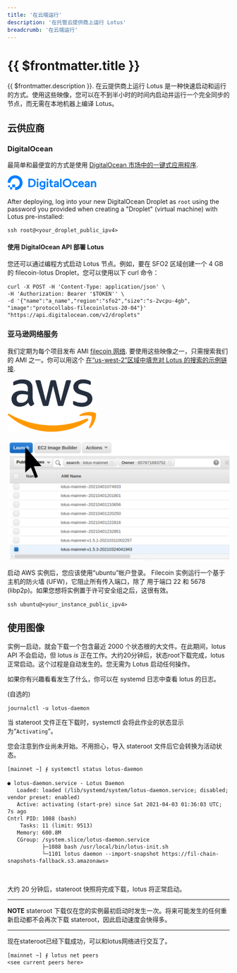 ```yaml
---
title: '在云端运行'
description: '在托管云提供商上运行 Lotus'
breadcrumb: '在云端运行'
---
```


# {{ $frontmatter.title }}

{{ $frontmatter.description }}. 在云提供商上运行 Lotus 是一种快速启动和运行的方式。使用这些映像，您可以在不到半小时的时间内启动并运行一个完全同步的节点，而无需在本地机器上编译 Lotus。

## 云供应商

### DigitalOcean

最简单和最便宜的方式是使用 [DigitalOcean 市场中的一键式应用程序](https://marketplace.digitalocean.com/apps/filecoin-lotus).

<a href="https://marketplace.digitalocean.com/apps/filecoin-lotus" alt="DigitalOcean Logo"><img src="../images/cloud/digitalocean-logo.svg" style="max-width: 40%; cursor: hand !important;"/></a>

After deploying, log into your new DigitalOcean Droplet as `root` using the password you provided when creating a "Droplet" (virtual machine) with Lotus pre-installed:

```
ssh root@<your_droplet_public_ipv4>
```

#### 使用 DigitalOcean API 部署 Lotus

您还可以通过编程方式启动 Lotus 节点。例如，要在 SFO2 区域创建一个 4 GB 的 filecoin-lotus Droplet，您可以使用以下 curl 命令：

```
curl -X POST -H 'Content-Type: application/json' \
-H 'Authorization: Bearer '$TOKEN'' \
-d '{"name":"a_name","region":"sfo2","size":"s-2vcpu-4gb",
"image":"protocollabs-filecoinlotus-20-04"}'  "https://api.digitalocean.com/v2/droplets"
```

### 亚马逊网络服务

我们定期为每个项目发布 AMI [filecoin 网络](https://network.filecoin.io/). 要使用这些映像之一，只需搜索我们的 AMI 之一。你可以用这个 [在“us-west-2”区域中填充对 Lotus 的搜索的示例链接](https://us-west-2.console.aws.amazon.com/ec2/v2/home?region=us-west-2#Images:visibility=public-images;search=lotus-mainnet;ownerAlias=657871693752;sort=name).

<a href="https://us-west-2.console.aws.amazon.com/ec2/v2/home?region=us-west-2#Images:visibility=public-images;search=lotus-mainnet;ownerAlias=657871693752;sort=name" alt="AWS Logo"><img src="../images/cloud/aws-logo.svg" style="max-width: 40%; cursor: hand !important;"/></a>

![启动-filecoin-ami](../images/cloud/aws-launch-ami.png)

启动 AWS 实例后，您应该使用“ubuntu”帐户登录。
Filecoin 实例运行一个基于主机的防火墙 (UFW)，它阻止所有传入端口，除了
用于端口 22 和 5678 (libp2p)。如果您想将实例置于许可安全组之后，这很有效。

```
ssh ubuntu@<your_instance_public_ipv4>
```

## 使用图像

实例一启动，就会下载一个包含最近 2000 个状态根的大文件。在此期间，lotus API 不会启动，但 lotus _is_ 正在工作。大约20分钟后，状态root下载完成，lotus正常启动。这个过程是自动发生的。您无需为 Lotus 启动任何操作。

如果你有兴趣看看发生了什么，你可以在 systemd 日志中查看 lotus 的日志。

(自选的)

```
journalctl -u lotus-daemon
```

当 stateroot 文件正在下载时，systemctl 会将此作业的状态显示为“`Activating`”。

您会注意到作业尚未开始。不用担心，导入 stateroot 文件后它会转换为活动状态。

```
[mainnet ~] ⨎ systemctl status lotus-daemon

● lotus-daemon.service - Lotus Daemon
   Loaded: loaded (/lib/systemd/system/lotus-daemon.service; disabled; vendor preset: enabled)
   Active: activating (start-pre) since Sat 2021-04-03 01:36:03 UTC; 7s ago
Cntrl PID: 1088 (bash)
    Tasks: 11 (limit: 9513)
   Memory: 600.8M
   CGroup: /system.slice/lotus-daemon.service
           ├─1088 bash /usr/local/bin/lotus-init.sh
           └─1101 lotus daemon --import-snapshot https://fil-chain-snapshots-fallback.s3.amazonaws>



```

大约 20 分钟后，stateroot 快照将完成下载，lotus 将正常启动。

---

**NOTE**
stateroot 下载仅在您的实例最初启动时发生一次。将来可能发生的任何重新启动都不会再次下载 stateroot，因此启动速度会快得多。

---

现在stateroot已经下载成功，可以和lotus网络进行交互了。

```
[mainnet ~] ⨎ lotus net peers
<see current peers here>
```
